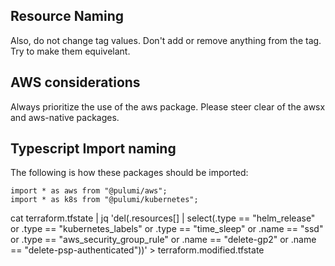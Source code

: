 ## Resource Naming

Also, do not change tag values. Don't add or remove anything from the tag. Try to make them equivelant.

## AWS considerations

Always prioritize the use of the aws package. Please steer clear of the awsx and aws-native packages.

## Typescript Import naming

The following is how these packages should be imported:

```
import * as aws from "@pulumi/aws";
import * as k8s from "@pulumi/kubernetes";
```

cat terraform.tfstate | jq 'del(.resources[] | select(.type == "helm_release" or .type == "kubernetes_labels" or .type == "time_sleep" or .name == "ssd" or .type == "aws_security_group_rule" or .name == "delete-gp2" or .name == "delete-psp-authenticated"))' > terraform.modified.tfstate
